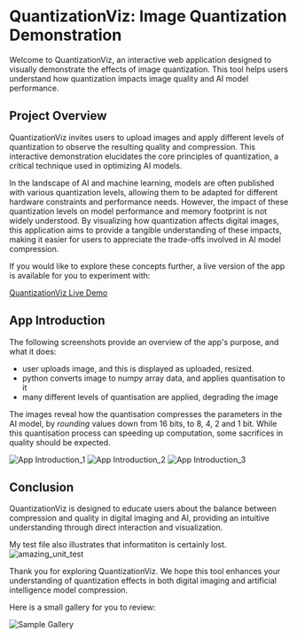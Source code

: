 # QuantizationViz: Image Quantization Demonstration

Welcome to QuantizationViz, an interactive web application designed to visually demonstrate the effects of image quantization. This tool helps users understand how quantization impacts image quality and AI model performance.

## Project Overview

QuantizationViz invites users to upload images and apply different levels of quantization to observe the resulting quality and compression. This interactive demonstration elucidates the core principles of quantization, a critical technique used in optimizing AI models.

In the landscape of AI and machine learning, models are often published with various quantization levels, allowing them to be adapted for different hardware constraints and performance needs. However, the impact of these quantization levels on model performance and memory footprint is not widely understood. By visualizing how quantization affects digital images, this application aims to provide a tangible understanding of these impacts, making it easier for users to appreciate the trade-offs involved in AI model compression.

If you would like to explore these concepts further, a live version of the app is available for you to experiment with:

[QuantizationViz Live Demo](https://minkymorgan-qviz.streamlit.app/)


## App Introduction

The following screenshots provide an overview of the app's purpose, and what it does:

* user uploads image, and this is displayed as uploaded, resized.
* python converts image to numpy array data, and applies quantisation to it
* many different levels of quantisation are applied, degrading the image

The images reveal how the quantisation compresses the parameters in the AI model, by _rounding_ values down from 16 bits, to 8, 4, 2 and 1 bit.
While this quantisation process can speeding up computation, some sacrifices in quality should be expected.


![App Introduction_1](./screenshots/screenshot_1.png)
![App Introduction_2](./screenshots/screenshot_2.png)
![App Introduction_3](./screenshots/screenshot_3.png)
## Conclusion

QuantizationViz is designed to educate users about the balance between compression and quality in digital imaging and AI, providing an intuitive understanding through direct interaction and visualization.

My test file also illustrates that informatiton is certainly lost.
![amazing_unit_test](./screenshots/InfoIsLostUsingModelQuantization_Lost.jpg)

Thank you for exploring QuantizationViz. We hope this tool enhances your understanding of quantization effects in both digital imaging and artificial intelligence model compression.

Here is a small gallery for you to review:

![Sample Gallery](./screenshots/AI_UnderstandingQuantizationThroughViz.png)



